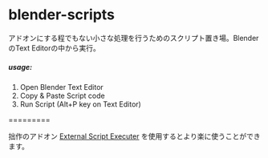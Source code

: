 # blender-scripts

アドオンにする程でもない小さな処理を行うためのスクリプト置き場。BlenderのText Editorの中から実行。

##### usage:

1. Open Blender Text Editor
2. Copy & Paste Script code
3. Run Script (Alt+P key on Text Editor)

=========

拙作のアドオン [External Script Executer](https://github.com/a-nakanosora/blender-addon-external-script-executer)
を使用するとより楽に使うことができます。

